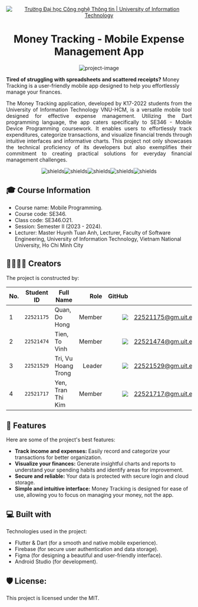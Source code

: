 <p align="center">
  <a href="https://www.uit.edu.vn/" title="Trường Đại học Công nghệ Thông tin" style="border: none;">
    <img src="https://i.imgur.com/WmMnSRt.png" alt="Trường Đại học Công nghệ Thông tin | University of Information Technology">
  </a>
</p>

<h1 align="center" id="title">Money Tracking - Mobile Expense Management App</h1>

<p align="center"><img src="https://socialify.git.ci/quandohong109/SE346_MoneyTracking/image?font=Source%20Code%20Pro&amp;logo=https%3A%2F%2Fi.postimg.cc%2FWb396tQC%2Fplay-store-512.png&amp;name=1&amp;pattern=Overlapping%20Hexagons&amp;theme=Auto" alt="project-image"></p>

**Tired of struggling with spreadsheets and scattered receipts?** Money Tracking is a user-friendly mobile app designed to help you effortlessly manage your finances. 

<p id="description">
<div style="text-align: justify;">
The Money Tracking application, developed by K17-2022 students from the University of Information Technology VNU-HCM, is a versatile mobile tool designed for effective expense management. Utilizing the Dart programming language, the app caters specifically to SE346 - Mobile Device Programming coursework. It enables users to effortlessly track expenditures, categorize transactions, and visualize financial trends through intuitive interfaces and informative charts. This project not only showcases the technical proficiency of its developers but also exemplifies their commitment to creating practical solutions for everyday financial management challenges.
</div>
</p>

<p align="center"><img src="https://img.shields.io/badge/Flutter-02569B?logo=flutter&amp;logoColor=fff&amp;style=flat" alt="shields"><img src="https://img.shields.io/badge/Dart-0175C2?logo=dart&amp;logoColor=fff&amp;style=flat" alt="shields"><img src="https://img.shields.io/badge/Firebase-FFCA28?logo=firebase&amp;logoColor=000&amp;style=flat" alt="shields"><img src="https://img.shields.io/badge/Figma-F24E1E?logo=figma&amp;logoColor=fff&amp;style=flat" alt="shields"><img src="https://img.shields.io/badge/Android%20Studio-3DDC84?logo=androidstudio&amp;logoColor=fff&amp;style=flat" alt="shields"></p>

<h2>🎓 Course Information </h2>

* Course name: Mobile Programming.
* Course code: SE346.
* Class code: SE346.O21.
* Session: Semester II (2023 - 2024).
* Lecturer: Master Huynh Tuan Anh, Lecturer, Faculty of Software Engineering, University of Information Technology, Vietnam National University, Ho Chi Minh City
  
<h2>👨‍💻👩‍💻 Creators </h2>

The project is constructed by:

| No. | Student ID | Full Name |  Role |                                                                                                              GitHub | Email |
| --- | :------: | ------------------- | ----: | -----------------------------------------------------------------------------------------------------------------------------: | ---------------------: |
| 1 | `22521175` | Quan, Do Hong       | Member |         [![](https://img.shields.io/badge/quandohong109-%2324292f.svg?style=flat-square&logo=github)](https://github.com/quandohong109) | 22521175@gm.uit.edu.vn |
| 2 | `22521474` | Tien, To Vinh   | Member |    [![](https://img.shields.io/badge/Terry--UIT-%2324292f.svg?style=flat-square&logo=github)](https://github.com/Terry-UIT) | 22521474@gm.uit.edu.vn |
| 3 | `22521529` | Tri, Vu Hoang Trong    | Leader | [![](https://img.shields.io/badge/DiamondSssssss-%2324292f.svg?style=flat-square&logo=github)](https://github.com/DiamondSssssss) | 22521529@gm.uit.edu.vn |
| 4 | `22521717` | Yen, Tran Thi Kim | Member |          [![](https://img.shields.io/badge/swingsofwindy-%2324292f.svg?style=flat-square&logo=github)](https://github.com/swingsofwindy) | 22521717@gm.uit.edu.vn |

<h2>🧐 Features</h2>

Here are some of the project's best features:

*   **Track income and expenses:** Easily record and categorize your transactions for better organization.
*   **Visualize your finances:** Generate insightful charts and reports to understand your spending habits and identify areas for improvement.
*   **Secure and reliable:** Your data is protected with secure login and cloud storage. 
*   **Simple and intuitive interface:** Money Tracking is designed for ease of use, allowing you to focus on managing your money, not the app.
  
<h2>💻 Built with</h2>

Technologies used in the project:

*   Flutter & Dart (for a smooth and native mobile experience).
*   Firebase (for secure user authentication and data storage).
*   Figma (for designing a beautiful and user-friendly interface).
*   Android Studio (for development).
  
<h2>🛡️ License:</h2>

This project is licensed under the MIT.
